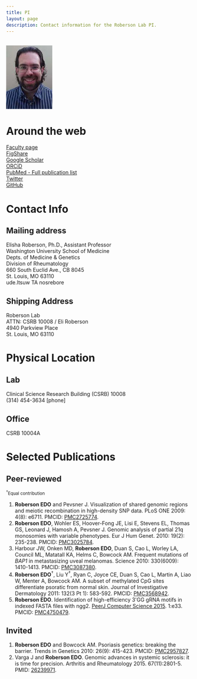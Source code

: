 ```yaml
---
title: PI
layout: page
description: Contact information for the Roberson Lab PI.
---
```


<div id="sidebar">
<br><img src="images/people/pi.jpg" alt="PI pic" width="125px" height="172px">
</div>

<div id="maintext">
<h1>Around the web</h1>
<a href="http://www.rheumatology.wustl.edu/faculty/research-faculty/eroberson.html">Faculty page</a><br>
<a href="https://figshare.com/authors/Elisha_Roberson/98532">FigShare</a><br>
<a href="https://scholar.google.com/citations?user=Ny14EfMAAAAJ&hl=en">Google Scholar</a><br>
<a href="https://orcid.org/0000-0001-5921-2399">ORCiD</a><br>
<a href="https://www.ncbi.nlm.nih.gov/pubmed/?term=Roberson+Elisha[au]">PubMed - Full publication list</a><br>
<a href="https://twitter.com/thatdnaguy">Twitter</a><br>
<a href="https://github.com/RobersonLab">GitHub</a><br>

<h1>Contact Info</h1>
<h2>Mailing address</h2>
Elisha Roberson, Ph.D., Assistant Professor<br>
Washington University School of Medicine<br>
Depts. of Medicine & Genetics<br>
Division of Rheumatology<br>
660 South Euclid Ave., CB 8045<br>
St. Louis, MO 63110<br>
<span class="reverse"> ude.ltsuw TA nosrebore </span>

<h2>Shipping Address</h2>
Roberson Lab<br>
ATTN: CSRB 10008 / Eli Roberson<br>
4940 Parkview Place<br>
St. Louis, MO 63110

<h1>Physical Location</h1>

<h2>Lab</h2>
Clinical Science Research Building (CSRB) 10008<br>
(314) 454-3634 [phone]<br>

<h2>Office</h2>
CSRB 10004A<br>

<h1>Selected Publications</h1>
<h2>Peer-reviewed</h2>
<small><sup>&dagger;</sup>Equal contribution</small>
<ol>
<li><strong>Roberson EDO</strong> and Pevsner J. Visualization of shared genomic regions and meiotic recombination in high-density SNP data. PLoS ONE 2009: 4(8): e6711. PMCID: <a href="http://www.ncbi.nlm.nih.gov/pmc/articles/PMC2725774/">PMC2725774</a>.</li>
<li><strong>Roberson EDO</strong>, Wohler ES, Hoover-Fong JE, Lisi E, Stevens EL, Thomas GS, Leonard J, Hamosh A, Pevsner J. Genomic analysis of partial 21q monosomies with variable phenotypes. Eur J Hum Genet. 2010: 19(2): 235-238. PMCID: <a href="http://www.ncbi.nlm.nih.gov/pmc/articles/PMC3025784/">PMC3025784</a>.</li>
<li>Harbour JW, Onken MD, <strong>Roberson EDO</strong>, Duan S, Cao L, Worley LA, Council ML, Matatall KA, Helms C, Bowcock AM. Frequent mutations of <i>BAP1</i> in metastasizing uveal melanomas. Science 2010: 330(6009): 1410-1413. PMCID: <a href="http://www.ncbi.nlm.nih.gov/pmc/articles/PMC3087380/">PMC3087380</a>.</li>
<li><strong>Roberson EDO</strong><sup>&dagger;</sup>, Liu Y<sup>&dagger;</sup>, Ryan C, Joyce CE, Duan S, Cao L, Martin A, Liao W, Menter A, Bowcock AM. A subset of methylated CpG sites differentiate psoratic from normal skin. Journal of Investigative Dermatology 2011: 132(3 Pt 1): 583-592. PMCID: <a href="http://www.ncbi.nlm.nih.gov/pmc/articles/PMC3568942/">PMC3568942</a>.</li>
<li><strong>Roberson EDO</strong>. Identification of high-efficiency 3&#39;GG gRNA motifs in indexed FASTA files with ngg2. <a href="https://peerj.com/articles/cs-33.pdf">PeerJ Computer Science 2015</a>. 1:e33. PMCID: <a href="https://www.ncbi.nlm.nih.gov/pmc/articles/PMC4750479/">PMC4750479</a>.</li>
</ol>

<h2>Invited</h2>
<ol>
<li><strong>Roberson EDO</strong> and Bowcock AM. Psoriasis genetics: breaking the barrier. Trends in Genetics 2010: 26(9): 415-423. PMCID: <a href="http://www.ncbi.nlm.nih.gov/pmc/articles/PMC2957827">PMC2957827</a>.</li>
<li>Varga J and <strong>Roberson EDO</strong>. Genomic advances in systemic sclerosis: it is time for precision. Arthritis and Rheumatology 2015. 67(11):2801-5. PMID: <a href="http://www.pubmed.gov/26239971">26239971</a>.</li>
</ol>

